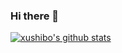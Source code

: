 ### Hi there 👋
[![xushibo's github stats](https://github-readme-stats.vercel.app/api?username=xushibo)](https://github.com/xushibo/github-readme-stats)

<!--
**xushibo/xushibo** is a ✨ _special_ ✨ repository because its `README.md` (this file) appears on your GitHub profile.

Here are some ideas to get you started:

- 🔭 I’m currently working on ...
- 🌱 I’m currently learning ...
- 👯 I’m looking to collaborate on ...
- 🤔 I’m looking for help with ...
- 💬 Ask me about ...
- 📫 How to reach me: ...
- 😄 Pronouns: ...
- ⚡ Fun fact: ...
-->
